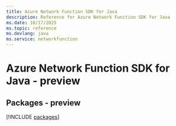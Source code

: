 ```yaml
---
title: Azure Network Function SDK for Java
description: Reference for Azure Network Function SDK for Java
ms.date: 10/17/2025
ms.topic: reference
ms.devlang: java
ms.service: networkfunction
---
```

# Azure Network Function SDK for Java - preview
## Packages - preview
[!INCLUDE [packages](network-function-index.md)]